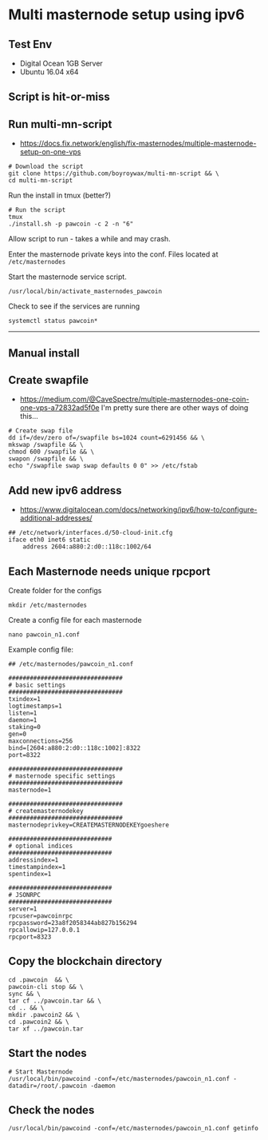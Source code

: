 # Multi masternode setup using ipv6

## Test Env
* Digital Ocean 1GB Server
* Ubuntu 16.04 x64

## Script is hit-or-miss
## Run multi-mn-script
* https://docs.fix.network/english/fix-masternodes/multiple-masternode-setup-on-one-vps
```shell
# Download the script
git clone https://github.com/boyroywax/multi-mn-script && \
cd multi-mn-script
```
Run the install in tmux (better?)
```shell
# Run the script
tmux
./install.sh -p pawcoin -c 2 -n "6"
```
Allow script to run - takes a while and may crash.

Enter the masternode private keys into the conf.  Files located at ```/etc/masternodes```

Start the masternode service script.
```shell
/usr/local/bin/activate_masternodes_pawcoin
```

Check to see if the services are running
```shell
systemctl status pawcoin*
```


---
## Manual install
## Create swapfile
* https://medium.com/@CaveSpectre/multiple-masternodes-one-coin-one-vps-a72832ad5f0e
I'm pretty sure there are other ways of doing this...

```shell
# Create swap file
dd if=/dev/zero of=/swapfile bs=1024 count=6291456 && \
mkswap /swapfile && \
chmod 600 /swapfile && \
swapon /swapfile && \
echo "/swapfile swap swap defaults 0 0" >> /etc/fstab
```
## Add new ipv6 address
* https://www.digitalocean.com/docs/networking/ipv6/how-to/configure-additional-addresses/
```text
## /etc/network/interfaces.d/50-cloud-init.cfg
iface eth0 inet6 static
    address 2604:a880:2:d0::118c:1002/64
```

## Each Masternode needs unique rpcport
Create folder for the configs
```shell
mkdir /etc/masternodes
```
Create a config file for each masternode
```shell
nano pawcoin_n1.conf
```
Example config file:
```text
## /etc/masternodes/pawcoin_n1.conf

################################
# basic settings
################################
txindex=1
logtimestamps=1
listen=1
daemon=1
staking=0
gen=0
maxconnections=256
bind=[2604:a880:2:d0::118c:1002]:8322
port=8322

################################
# masternode specific settings
################################
masternode=1

################################
# createmasternodekey 
################################
masternodeprivkey=CREATEMASTERNODEKEYgoeshere

#############################
# optional indices
#############################
addressindex=1
timestampindex=1
spentindex=1

#############################
# JSONRPC
#############################
server=1
rpcuser=pawcoinrpc
rpcpassword=23a8f2058344ab827b156294
rpcallowip=127.0.0.1
rpcport=8323
```

## Copy the blockchain directory
```shell
cd .pawcoin  && \
pawcoin-cli stop && \
sync && \
tar cf ../pawcoin.tar && \
cd .. && \
mkdir .pawcoin2 && \
cd .pawcoin2 && \
tar xf ../pawcoin.tar
```

## Start the nodes
```shell
# Start Masternode
/usr/local/bin/pawcoind -conf=/etc/masternodes/pawcoin_n1.conf -datadir=/root/.pawcoin -daemon
```

## Check the nodes
```shell
/usr/local/bin/pawcoind -conf=/etc/masternodes/pawcoin_n1.conf getinfo
```